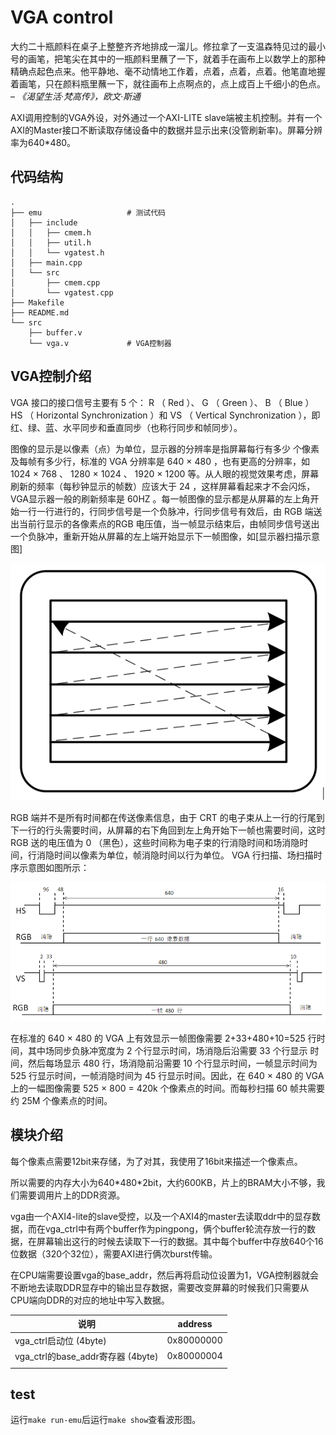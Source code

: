 # VGA control
大约二十瓶颜料在桌子上整整齐齐地排成一溜儿。修拉拿了一支温森特见过的最小号的画笔，把笔尖在其中的一瓶颜料里蘸了一下，就着手在画布上以数学上的那种精确点起色点来。他平静地、毫不动情地工作着，点着，点着，点着。他笔直地握着画笔，只在颜料瓶里蘸一下，就往画布上点啊点的，点上成百上千细小的色点。                  – *《渴望生活·梵高传》，欧文·斯通*

AXI调用控制的VGA外设，对外通过一个AXI-LITE slave端被主机控制。并有一个AXI的Master接口不断读取存储设备中的数据并显示出来(没管刷新率)。屏幕分辨率为640*480。

## 代码结构
```
.
├── emu                   # 测试代码
│   ├── include
│   │   ├── cmem.h
│   │   ├── util.h
│   │   └── vgatest.h
│   ├── main.cpp
│   └── src
│       ├── cmem.cpp
│       └── vgatest.cpp
├── Makefile
├── README.md
└── src
    ├── buffer.v
    └── vga.v             # VGA控制器
```

## VGA控制介绍
VGA 接口的接口信号主要有 5 个： R （ Red ）、 G （ Green ）、 B （ Blue ）
HS （ Horizontal Synchronization ）和 VS （ Vertical Synchronization ），即红、绿、蓝、水平同步和垂直同步（也称行同步和帧同步）。

图像的显示是以像素（点）为单位，显示器的分辨率是指屏幕每行有多少
个像素及每帧有多少行，标准的 VGA 分辨率是 640 × 480 ，也有更高的分辨率，如 1024 × 768 、 1280 × 1024 、 1920 × 1200 等。从人眼的视觉效果考虑，屏幕刷新的频率（每秒钟显示的帧数）应该大于 24 ，这样屏幕看起来才不会闪烁， VGA显示器一般的刷新频率是 60HZ 。每一帧图像的显示都是从屏幕的左上角开始一行一行进行的，行同步信号是一个负脉冲，行同步信号有效后，由 RGB 端送出当前行显示的各像素点的RGB 电压值，当一帧显示结束后，由帧同步信号送出一个负脉冲，重新开始从屏幕的左上端开始显示下一帧图像，如[显示器扫描示意图]

![显示器扫描示意图](./picture/vga01.png)

RGB 端并不是所有时间都在传送像素信息，由于 CRT 的电子束从上一行的行尾到下一行的行头需要时间，从屏幕的右下角回到左上角开始下一帧也需要时间，这时 RGB 送的电压值为 0 （黑色），这些时间称为电子束的行消隐时间和场消隐时间，行消隐时间以像素为单位，帧消隐时间以行为单位。 VGA 行扫描、场扫描时序示意图如图所示：

![行扫描和厂扫描示意图](./picture/vga03.png)

在标准的 640 × 480 的 VGA 上有效显示一帧图像需要 2+33+480+10=525 行时间，其中场同步负脉冲宽度为 2 个行显示时间，场消隐后沿需要 33 个行显示
时间，然后每场显示 480 行，场消隐前沿需要 10 个行显示时间，一帧显示时间为 525 行显示时间，一帧消隐时间为 45 行显示时间。因此，在 640 × 480 的 VGA 上的一幅图像需要 525 × 800 = 420k 个像素点的时间。而每秒扫描 60 帧共需要约 25M 个像素点的时间。

## 模块介绍
每个像素点需要12bit来存储，为了对其，我使用了16bit来描述一个像素点。

所以需要的内存大小为640\*480\*2bit，大约600KB，片上的BRAM大小不够，我们需要调用片上的DDR资源。

vga由一个AXI4-lite的slave受控，以及一个AXI4的master去读取ddr中的显存数据，而在vga_ctrl中有两个buffer作为pingpong，俩个buffer轮流存放一行的数据，在屏幕输出这行的时候去读取下一行的数据。其中每个buffer中存放640个16位数据（320个32位），需要AXI进行俩次burst传输。

在CPU端需要设置vga的base_addr，然后再将启动位设置为1，VGA控制器就会不断地去读取DDR显存中的输出显存数据，需要改变屏幕的时候我们只需要从CPU端向DDR的对应的地址中写入数据。

| 说明                              | address    |
| --------------------------------- | ---------- |
| vga_ctrl启动位 (4byte)            | 0x80000000 |
| vga_ctrl的base_addr寄存器 (4byte) | 0x80000004 |
|                                   |            |

## test
运行```make run-emu```后运行```make show```查看波形图。